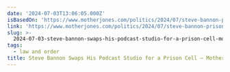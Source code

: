```yaml
---
date: '2024-07-03T13:06:05.000Z'
isBasedOn: 'https://www.motherjones.com/politics/2024/07/steve-bannon-prison-war-room/'
link: 'https://www.motherjones.com/politics/2024/07/steve-bannon-prison-war-room/'
slug: >-
  2024-07-03-steve-bannon-swaps-his-podcast-studio-for-a-prison-cell-mother-jones
tags:
  - law and order
title: Steve Bannon Swaps His Podcast Studio for a Prison Cell – Mother Jones
---
```

 
